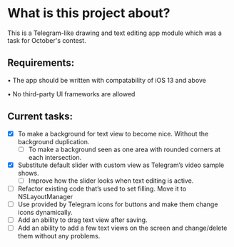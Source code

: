 # What is this project about?

This is a Telegram-like drawing and text editing app module which was a task for October's contest. 


## Requirements:

• The app should be written with compatability of iOS 13 and above

• No third-party UI frameworks are allowed
 
 
 ## Current tasks: 
 
- [X] To make a background for text view to become nice. Without the background duplication.
   - [ ] To make a background seen as one area with rounded corners at each intersection.
- [X] Substitute default slider with custom view as Telegram’s video sample shows.
   - [ ] Improve how the slider looks when text editing is active.
- [ ] Refactor existing code that’s used to set filling. Move it to NSLayoutManager
- [ ] Use provided by Telegram icons for buttons and make them change icons dynamically.
- [ ] Add an ability to drag text view after saving.
- [ ] Add an ability to add a few text views on the screen and change/delete them without any problems.
